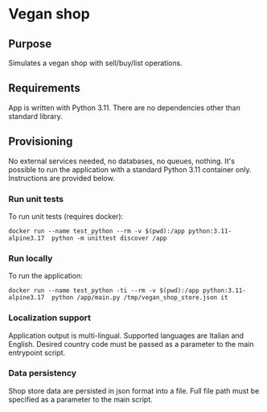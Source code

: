 # Vegan shop

## Purpose

Simulates a vegan shop with sell/buy/list operations.

## Requirements
App is written with Python 3.11.
There are no dependencies other than standard library.

## Provisioning
No external services needed, no databases, no queues, nothing.
It's possible to run the application with a standard Python 3.11 container only.
Instructions are provided below.

### Run unit tests

To run unit tests (requires docker):

```
docker run --name test_python --rm -v $(pwd):/app python:3.11-alpine3.17  python -m unittest discover /app
```

### Run locally
To run the application:

```
docker run --name test_python -ti --rm -v $(pwd):/app python:3.11-alpine3.17  python /app/main.py /tmp/vegan_shop_store.json it
```

### Localization support
Application output is multi-lingual.
Supported languages are Italian and English.
Desired country code must be passed as a parameter to the main entrypoint script.

### Data persistency
Shop store data are persisted in json format into a file.
Full file path must be specified as a parameter to the main script.

